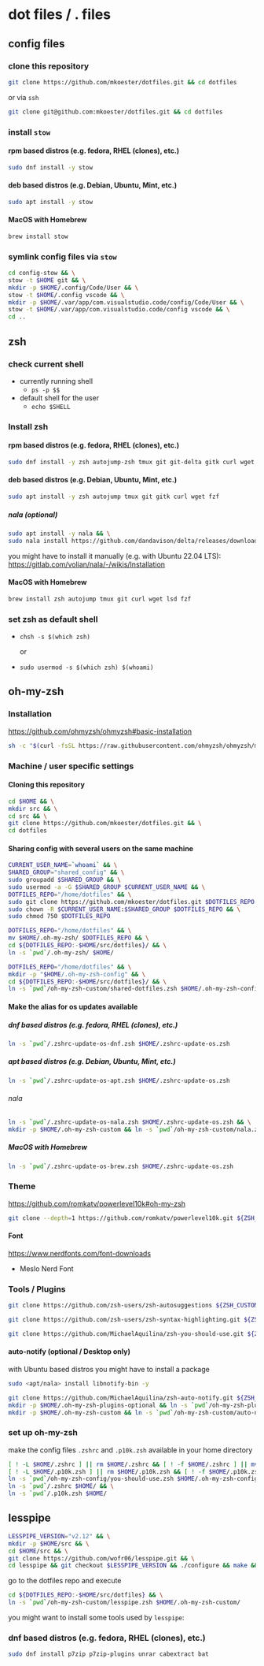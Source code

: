 dot files / . files
===================

config files
------------

### clone this repository

```sh
git clone https://github.com/mkoester/dotfiles.git && cd dotfiles
```

or via `ssh`

```sh
git clone git@github.com:mkoester/dotfiles.git && cd dotfiles
```

### install `stow`

#### rpm based distros (e.g. fedora, RHEL (clones), etc.)

```sh
sudo dnf install -y stow
```

#### deb based distros (e.g. Debian, Ubuntu, Mint, etc.)

```sh
sudo apt install -y stow
```

#### MacOS with Homebrew

```sh
brew install stow
```

### symlink config files via `stow`

```sh
cd config-stow && \
stow -t $HOME git && \
mkdir -p $HOME/.config/Code/User && \
stow -t $HOME/.config vscode && \
mkdir -p $HOME/.var/app/com.visualstudio.code/config/Code/User && \
stow -t $HOME/.var/app/com.visualstudio.code/config vscode && \
cd ..
```


zsh
---

### check current shell

- currently running shell
  + `ps -p $$`
- default shell for the user
  + `echo $SHELL`

### Install zsh

#### rpm based distros (e.g. fedora, RHEL (clones), etc.)

```sh
sudo dnf install -y zsh autojump-zsh tmux git git-delta gitk curl wget lsd sqlite fzf
```

#### deb based distros (e.g. Debian, Ubuntu, Mint, etc.)

```sh
sudo apt install -y zsh autojump tmux git gitk curl wget fzf
```

##### nala (optional)

```sh
sudo apt install -y nala && \
sudo nala install https://github.com/dandavison/delta/releases/download/0.17.0/git-delta_0.17.0_amd64.deb
```

you might have to install it manually (e.g. with Ubuntu 22.04 LTS): https://gitlab.com/volian/nala/-/wikis/Installation

#### MacOS with Homebrew

```sh
brew install zsh autojump tmux git curl wget lsd fzf
```

### set zsh as default shell

- `chsh -s $(which zsh)`

  or

- `sudo usermod -s $(which zsh) $(whoami)`

oh-my-zsh
---------

### Installation

https://github.com/ohmyzsh/ohmyzsh#basic-installation

```sh
sh -c "$(curl -fsSL https://raw.githubusercontent.com/ohmyzsh/ohmyzsh/master/tools/install.sh)"
```

### Machine / user specific settings

#### Cloning this repository

```sh
cd $HOME && \
mkdir src && \
cd src && \
git clone https://github.com/mkoester/dotfiles.git && \
cd dotfiles
```

#### Sharing config with several users on the same machine

```sh
CURRENT_USER_NAME=`whoami` && \
SHARED_GROUP="shared_config" && \
sudo groupadd $SHARED_GROUP && \
sudo usermod -a -G $SHARED_GROUP $CURRENT_USER_NAME && \
DOTFILES_REPO="/home/dotfiles" && \
sudo git clone https://github.com/mkoester/dotfiles.git $DOTFILES_REPO && \
sudo chown -R $CURRENT_USER_NAME:$SHARED_GROUP $DOTFILES_REPO && \
sudo chmod 750 $DOTFILES_REPO
```

```sh
DOTFILES_REPO="/home/dotfiles" && \
mv $HOME/.oh-my-zsh/ $DOTFILES_REPO && \
cd ${DOTFILES_REPO:-$HOME/src/dotfiles}/ && \
ln -s `pwd`/.oh-my-zsh/ $HOME/
```

```sh
DOTFILES_REPO="/home/dotfiles" && \
mkdir -p "$HOME/.oh-my-zsh-config" && \
cd ${DOTFILES_REPO:-$HOME/src/dotfiles}/ && \
ln -s `pwd`/oh-my-zsh-custom/shared-dotfiles.zsh $HOME/.oh-my-zsh-config/
```


#### Make the alias for os updates available

##### dnf based distros (e.g. fedora, RHEL (clones), etc.)

```sh
ln -s `pwd`/.zshrc-update-os-dnf.zsh $HOME/.zshrc-update-os.zsh
```

##### apt based distros (e.g. Debian, Ubuntu, Mint, etc.)

```sh
ln -s `pwd`/.zshrc-update-os-apt.zsh $HOME/.zshrc-update-os.zsh
```

###### nala

```sh
ln -s `pwd`/.zshrc-update-os-nala.zsh $HOME/.zshrc-update-os.zsh && \
mkdir -p $HOME/.oh-my-zsh-custom && ln -s `pwd`/oh-my-zsh-custom/nala.zsh $HOME/.oh-my-zsh-custom
```

##### MacOS with Homebrew

```sh
ln -s `pwd`/.zshrc-update-os-brew.zsh $HOME/.zshrc-update-os.zsh
```

### Theme

https://github.com/romkatv/powerlevel10k#oh-my-zsh

```sh
git clone --depth=1 https://github.com/romkatv/powerlevel10k.git ${ZSH_CUSTOM:-$HOME/.oh-my-zsh/custom}/themes/powerlevel10k
```

#### Font

https://www.nerdfonts.com/font-downloads

- Meslo Nerd Font

### Tools / Plugins

```sh
git clone https://github.com/zsh-users/zsh-autosuggestions ${ZSH_CUSTOM:-$HOME/.oh-my-zsh/custom}/plugins/zsh-autosuggestions
```

```sh
git clone https://github.com/zsh-users/zsh-syntax-highlighting.git ${ZSH_CUSTOM:-$HOME/.oh-my-zsh/custom}/plugins/zsh-syntax-highlighting
```

```sh
git clone https://github.com/MichaelAquilina/zsh-you-should-use.git ${ZSH_CUSTOM:-$HOME/.oh-my-zsh/custom}/plugins/you-should-use
```

#### auto-notify (optional / Desktop only)

with Ubuntu based distros you might have to install a package

```sh
sudo <apt/nala> install libnotify-bin -y
```

```sh
git clone https://github.com/MichaelAquilina/zsh-auto-notify.git ${ZSH_CUSTOM:-$HOME/.oh-my-zsh/custom}/plugins/auto-notify && \
mkdir -p $HOME/.oh-my-zsh-plugins-optional && ln -s `pwd`/oh-my-zsh-plugins-optional/auto-notify.zsh $HOME/.oh-my-zsh-plugins-optional/ && \
mkdir -p $HOME/.oh-my-zsh-custom && ln -s `pwd`/oh-my-zsh-custom/auto-notify.zsh $HOME/.oh-my-zsh-custom/
```

### set up oh-my-zsh

make the config files `.zshrc` and `.p10k.zsh` available in your home directory

```sh
[ ! -L $HOME/.zshrc ] || rm $HOME/.zshrc && [ ! -f $HOME/.zshrc ] || mv $HOME/.zshrc $HOME/.zshrc-manual-backup && \
[ ! -L $HOME/.p10k.zsh ] || rm $HOME/.p10k.zsh && [ ! -f $HOME/.p10k.zsh ] || mv $HOME/.p10k.zsh $HOME/.p10k-manual-backup.zsh && \
ln -s `pwd`/oh-my-zsh-config/you-should-use.zsh $HOME/.oh-my-zsh-config/ && \
ln -s `pwd`/.zshrc $HOME/ && \
ln -s `pwd`/.p10k.zsh $HOME/
```

## lesspipe

```sh
LESSPIPE_VERSION="v2.12" && \
mkdir -p $HOME/src && \
cd $HOME/src && \
git clone https://github.com/wofr06/lesspipe.git && \
cd lesspipe && git checkout $LESSPIPE_VERSION && ./configure && make && sudo make install
```

go to the dotfiles repo and execute

```sh
cd ${DOTFILES_REPO:-$HOME/src/dotfiles} && \
ln -s `pwd`/oh-my-zsh-custom/lesspipe.zsh $HOME/.oh-my-zsh-custom/
```

you might want to install some tools used by `lesspipe`:

### dnf based distros (e.g. fedora, RHEL (clones), etc.)

```sh
sudo dnf install p7zip p7zip-plugins unrar cabextract bat
```
